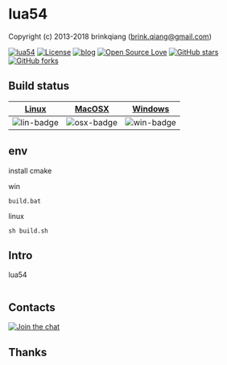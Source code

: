 # lua54

Copyright (c) 2013-2018 brinkqiang (brink.qiang@gmail.com)

[![lua54](https://img.shields.io/badge/brinkqiang-lua54-blue.svg?style=flat-square)](https://github.com/brinkqiang/lua54)
[![License](https://img.shields.io/badge/license-MIT-brightgreen.svg)](https://github.com/brinkqiang/lua54/blob/master/LICENSE)
[![blog](https://img.shields.io/badge/Author-Blog-7AD6FD.svg)](https://brinkqiang.github.io/)
[![Open Source Love](https://badges.frapsoft.com/os/v3/open-source.png)](https://github.com/brinkqiang)
[![GitHub stars](https://img.shields.io/github/stars/brinkqiang/lua54.svg?label=Stars)](https://github.com/brinkqiang/lua54) 
[![GitHub forks](https://img.shields.io/github/forks/brinkqiang/lua54.svg?label=Fork)](https://github.com/brinkqiang/lua54)

## Build status
| [Linux][lin-link] | [MacOSX][osx-link] | [Windows][win-link] |
| :---------------: | :----------------: | :-----------------: |
| ![lin-badge]      | ![osx-badge]       | ![win-badge]        |

[lin-badge]: https://travis-ci.org/brinkqiang/lua54.svg?branch=master "Travis build status"
[lin-link]:  https://travis-ci.org/brinkqiang/lua54 "Travis build status"
[osx-badge]: https://travis-ci.org/brinkqiang/lua54.svg?branch=master "Travis build status"
[osx-link]:  https://travis-ci.org/brinkqiang/lua54 "Travis build status"
[win-badge]: https://ci.appveyor.com/api/projects/status/github/brinkqiang/lua54?branch=master&svg=true "AppVeyor build status"
[win-link]:  https://ci.appveyor.com/project/brinkqiang/lua54 "AppVeyor build status"

## env
install cmake

win
```
build.bat
```

linux
```
sh build.sh
```

## Intro
lua54
```cpp
```
## Contacts
[![Join the chat](https://badges.gitter.im/brinkqiang/lua54/Lobby.svg)](https://gitter.im/brinkqiang/lua54)

## Thanks
